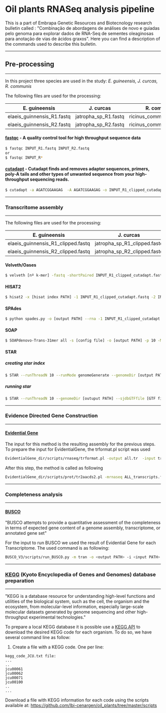 # Oil plants RNASeq analysis pipeline

This is a part of Embrapa Genetic Resources and Biotecnology research bulletin called : "Combinação de abordagens de análises de novo e guiadas pelo genoma para explorar dados de RNA-Seq de sementes oleaginosas para anotação de vias de ácidos graxos".
Here you can find a description of the commands used to describe this bulletin.

---

## Pre-processing

---

In this project three species are used in the study: *E. guineensis, J. curcas, R. communis*

The following files are used for the processing:

E. guineensis | J. curcas | R. communis
------------ | ------------- | -------------
elaeis_guinnensis_R1.fastq | jatropha_sp_R1.fastq | ricinus_communis_R1.fastq|
elaeis_guinnensis_R2.fastq | jatropha_sp_R2.fastq | ricinus_communis_R2.fastq

#### [fastqc](https://www.bioinformatics.babraham.ac.uk/projects/fastqc/) - A quality control tool for high throughput sequence data

```sh
$ fastqc INPUT_R1.fastq INPUT_R2.fastq
or
$ fastqc INPUT_R*
```

#### [cutadapt](https://cutadapt.readthedocs.io/en/stable/) - Cutadapt finds and removes adapter sequences, primers, poly-A tails and other types of unwanted sequence from your high-throughput sequencing reads.

```sh
$ cutadapt -a AGATCGGAAGAG  -A AGATCGGAAGAG -o INPUT_R1_clipped_cutadapt.fastq  -p INPUT_R2_clipped_cutadapt.fastq  -f fastq --minimum-length=16 INPUT_R1_clipped.fastq INPUT_R2_clipped.fastq
```
---

### Transcritome assembly

---

The following files are used for the processing:

E. guineensis | J. curcas | R. communis
------------ | ------------- | -------------
elaeis_guinnensis_R1_clipped.fastq | jatropha_sp_R1_clipped.fastq | ricinus_communis_R1_clipped.fastq|
elaeis_guinnensis_R2_clipped.fastq | jatropha_sp_R2_clipped.fastq | ricinus_communis_R2_clipped.fastq

#### Velveth/Oases

```sh
$ velveth [nº k-mer] -fastq -shortPaired INPUT_R1_clipped_cutadapt.fastq INPUT_R2_clipped_cutadapt.fastq
```

#### HISAT2
```sh
$ hisat2 -x [hisat index PATH] -1 INPUT_R1_clipped_cutadapt.fastq -2 INPUT_R2_clipped_cutadapt.fastq
```

#### SPAdes
```sh
$ python spades.py -o [output PATH] --rna -1 INPUT_R1_clipped_cutadapt.fastq  -2 INPUT_R2_clipped_cutadapt.fastq  -k [nº k-mer]
```

#### SOAP
```sh
$ SOAPdenovo-Trans-31mer all -s [config file] -o [output PATH] -p 10 -M 1
```

#### STAR

##### creating star index
```sh
$ STAR --runThreadN 10 --runMode genomeGenerate --genomeDir [output PATH] --genomeFastaFiles [reference genome file (fasta file)]
```
##### running star
```sh
$ STAR --runThreadN 10 --genomeDir [outuput PATH] --sjdbGTFfile [GTF file] --sjdbOverhang 100 --readFilesIn [INPUT_R1_clipped_cutadapt.fastq] [INPUT_R2_clipped_cutadapt.fastq] --outSAMtype BAM SortedByCoordinate Unsorted --outReadsUnmapped Fastx --outFileNamePrefix [output prefix name] --quantMode TranscriptomeSAM
```
---

### Evidence Directed Gene Construction

---

#### <A Href="http://arthropods.eugenes.org/about/about-EvidentialGene/"  target="_blank">Evidential Gene</A>

The input for this method is the resulting assembly for the previous steps.
To prepare the input for EvidentialGene, the trformat.pl script was used

```sh
EvidentialGene_dir/scripts/rnaseq/trformat.pl -output all.tr  -input transcripts.fasta[.gz]  tr2.fasta  tr3.fasta etc
```

After this step, the method is called as following
```sh
EvidentialGene_dir/scripts/prot/tr2aacds2.pl -mrnaseq ALL_transcripts.fasta
```
---

### Completeness analysis

---
#### <A Href="https://busco.ezlab.org/" target="_blank"> BUSCO</A>
"BUSCO attempts to provide a quantitative assessment of the completeness in terms of expected gene content of a genome assembly, transcriptome, or annotated gene set"

For the input to run BUSCO we used the result of Evidential Gene for each Transcriptome. The used command is as following:

```sh
BUSCO_V3/scripts/run_BUSCO.py -m tran -o <output PATH> -i <input PATH> -l /BUSCO_V3/datasets/embryophyta_odb9 -c 10
```
---

### [KEGG](https://www.kegg.jp/) (Kyoto Encyclopedia of Genes and Genomes) database preparation

---
"KEGG is a database resource for understanding high-level functions and utilities of the biological system, such as the cell, the organism and the ecosystem, from molecular-level information, especially large-scale molecular datasets generated by genome sequencing and other high-throughput experimental technologies."

To prepare a local KEGG database it is possible use a [KEGG API](https://www.kegg.jp/kegg/rest/keggapi.html) to download the desired KEGG code for each organism. To do so, we have several command line as follow:

1) Create a file with a KEGG code. One per line:
```
kegg_code_JCU.txt file:
...
..
jcu00061
jcu00062
jcu00071
jcu00100
..
...
```
Download a file with KEGG information for each code using the scripts available at: https://github.com/lbi-cenargen/oil_plants/tree/master/scripts
